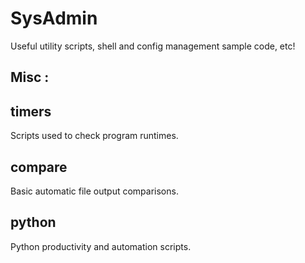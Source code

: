 SysAdmin
================
Useful utility scripts, shell and config management sample code, etc!


Misc :
------

timers
------
Scripts used to check program runtimes.

compare
-------
Basic automatic file output comparisons.

python
-------
Python productivity and automation scripts.

